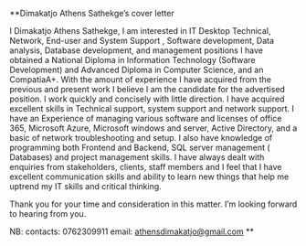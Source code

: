 <!---
dimakatjo1/dimakatjo1 is a ✨ special ✨ repository because its `README.md` (this file) appears on your GitHub profile.
You can click the Preview link to take a look at your changes.
--->
**Dimakatjo Athens Sathekge’s cover letter

I Dimakatjo Athens Sathekge, I am interested in IT Desktop Technical, Network, End-user and System Support , Software development, Data analysis, Database development, and management positions
I have obtained a National Diploma in Information Technology (Software Development) and Advanced Diploma in Computer Science, and an CompatiaA+. 
With the amount of experience I have acquired from the previous and present work I believe I am the candidate for the advertised position. I work quickly and concisely with little direction. I have acquired excellent skills in Technical support, system support and network support.  I have an Experience of managing various software and licenses of office 365, Microsoft Azure, Microsoft windows and server, Active Directory, and a basic of network troubleshooting and setup. I also have knowledge of programming both Frontend and Backend, SQL server management ( Databases) and project management skills. 
I have always dealt with enquiries from stakeholders, clients, staff members and I feel that I have excellent communication skills and ability to learn new things that help me uptrend my IT skills and critical thinking.

Thank you for your time and consideration in this matter. I’m  looking forward to hearing from you.

NB: contacts: 0762309911 
email: athensdimakatjo@gmail.com
**
